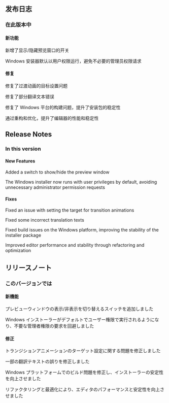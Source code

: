 ## 发布日志

### 在此版本中

#### 新功能

新增了显示/隐藏预览窗口的开关

Windows 安装器默认以用户权限运行，避免不必要的管理员权限请求

#### 修复

修复了过渡动画的目标设置问题

修复了部分翻译文本错误

修复了 Windows 平台的构建问题，提升了安装包的稳定性

通过重构和优化，提升了编辑器的性能和稳定性

<!-- English Translation -->
## Release Notes

### In this version

#### New Features

Added a switch to show/hide the preview window

The Windows installer now runs with user privileges by default, avoiding unnecessary administrator permission requests

#### Fixes

Fixed an issue with setting the target for transition animations

Fixed some incorrect translation texts

Fixed build issues on the Windows platform, improving the stability of the installer package

Improved editor performance and stability through refactoring and optimization

<!-- Japanese Translation -->
## リリースノート

### このバージョンでは

#### 新機能

プレビューウィンドウの表示/非表示を切り替えるスイッチを追加しました

Windows インストーラーがデフォルトでユーザー権限で実行されるようになり、不要な管理者権限の要求を回避しました

#### 修正

トランジションアニメーションのターゲット設定に関する問題を修正しました

一部の翻訳テキストの誤りを修正しました

Windows プラットフォームでのビルド問題を修正し、インストーラーの安定性を向上させました

リファクタリングと最適化により、エディタのパフォーマンスと安定性を向上させました